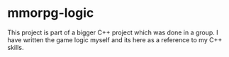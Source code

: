 # mmorpg-logic

This project is part of a bigger C++ project which was done in a group. 
I have written the game logic myself and its here as a reference to my C++ skills. 
